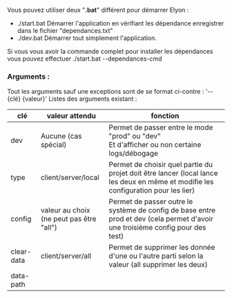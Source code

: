 Vous pouvez utiliser deux "**.bat**" différent pour démarrer Elyon :
- ./start.bat
Démarrer l'application en vérifiant les dépendance enregistrer dans le fichier "dependances.txt"
- ./dev.bat
Démarrer tout simplement l'application.

Si vous vous avoir la commande complet pour installer les dépendances vous pouvez effectuer ./start.bat --dependances-cmd
### **Arguments** :
Tout les arguments sauf une exceptions sont de se format ci-contre : '--{clé} {valeur}'
Listes des arguments existant :

| clé        | valeur attendu                              | fonction                                                                                                                           |
| ---------- | ------------------------------------------- | ---------------------------------------------------------------------------------------------------------------------------------- |
| dev        | Aucune (cas spécial)                        | Permet de passer entre le mode "prod" ou "dev"<br>Et d'afficher ou non certaine logs/débogage                                      |
| type       | client/server/local                         | Permet de choisir quel partie du projet doit être lancer (local lance les deux en même et modifie les configuration pour les lier) |
| config     | valeur au choix<br>(ne peut pas être "all") | Permet de passer outre le système de config de base entre prod et dev (cela permet d'avoir une troisième config pour des test)     |
| clear-data | client/server/all                           | Permet de supprimer les donnée d'une ou l'autre parti selon la valeur (all supprimer les deux)<br>                                 |
| data-path  |                                             |                                                                                                                                    |
